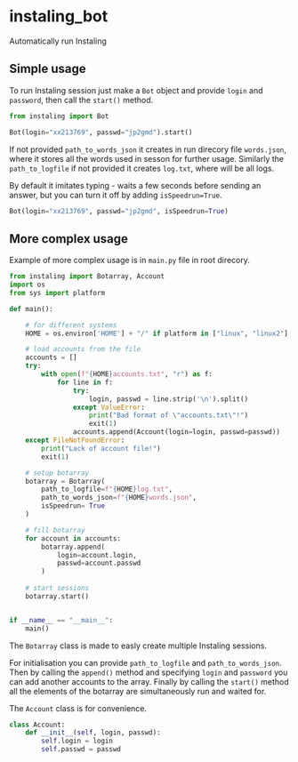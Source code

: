 # instaling_bot
Automatically run Instaling

## Simple usage

To run Instaling session just make a `Bot` object and provide `login` and `password`, then call the `start()` method.

```python
from instaling import Bot

Bot(login="xx213769", passwd="jp2gmd").start()
```

If not provided `path_to_words_json` it creates in run direcory file `words.json`, where it stores all the words used in sesson for further usage. Similarly the `path_to_logfile` if not provided it creates `log.txt`, where will be all logs.

By default it imitates typing - waits a few seconds before sending an answer, but you can turn it off by adding `isSpeedrun=True`.
```python
Bot(login="xx213769", passwd="jp2gmd", isSpeedrun=True)
```

## More complex usage

Example of more complex usage is in `main.py` file in root direcory.

```python
from instaling import Botarray, Account
import os
from sys import platform

def main():

    # for different systems
    HOME = os.environ['HOME'] + "/" if platform in ["linux", "linux2"] else ""

    # load accounts from the file
    accounts = []
    try:
        with open(f"{HOME}accounts.txt", "r") as f:
            for line in f:
                try:
                    login, passwd = line.strip('\n').split()
                except ValueError:
                    print("Bad format of \"accounts.txt\"!")
                    exit(1)
                accounts.append(Account(login=login, passwd=passwd))
    except FileNotFoundError:
        print("Lack of account file!")
        exit(1)

    # setup botarray
    botarray = Botarray(
        path_to_logfile=f"{HOME}log.txt",
        path_to_words_json=f"{HOME}words.json",
        isSpeedrun= True
    )

    # fill botarray
    for account in accounts:
        botarray.append(
            login=account.login,
            passwd=account.passwd
        )
    
    # start sessions
    botarray.start()


if __name__ == "__main__":
    main()
```

The `Botarray` class is made to easly create multiple Instaling sessions.

For initialisation you can provide `path_to_logfile` and `path_to_words_json`. Then by calling the `append()` method and specifying `login` and `password` you can add another accounts to the array. Finally by calling the `start()` method all the elements of the botarray are simultaneously run and waited for. 

The `Account` class is for convenience. 
```python
class Account:
    def __init__(self, login, passwd):
        self.login = login
        self.passwd = passwd
```


